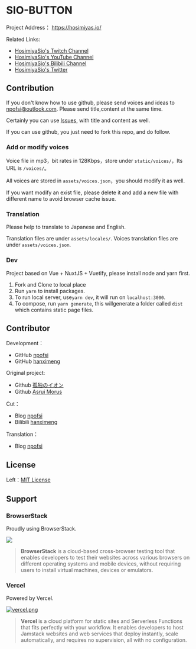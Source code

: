#  SIO-BUTTON


Project Address： https://hosimiyas.io/

Related Links:

- [HosimiyaSio's Twitch Channel](https://www.twitch.tv/hosimiyasio)
- [HosimiyaSio's YouTube Channel](http://bit.ly/38zay0t)
- [HosimiyaSio's Bilibili Channel](https://space.bilibili.com/402417817)
- [HosimiyaSio's Twitter](https://twitter.com/Hosimiya_Sio)

## Contribution

If you don't know how to use github, please send voices and ideas to [npofsi@outlook.com](mailto:npofsi@outlook.com). Please send title,content at the same time.

Certainly you can use [Issues](https://github.com/npofsi/SioButton/issues), with title and content as well.

If you can use github, you just need to fork this repo, and do follow. 

### Add or modify voices

Voice file in mp3，bit rates in 128Kbps，store under `static/voices/`，Its URL is `/voices/`。

All voices are stored in `assets/voices.json`，you should modify it as well.

If you want modify an exist file, please delete it and add a new file with different name to avoid browser cache issue.

### Translation

Please help to translate to Japanese and English.

Translation files are under `assets/locales/`. Voices translation files are under `assets/voices.json`.

### Dev

Project based on Vue + NuxtJS + Vuetify, please install node and yarn first.

1. Fork and Clone to local place
2. Run `yarn` to install packages.
3. To run local server, use`yarn dev`, it will run on `localhost:3000`.
4. To compose, run `yarn generate`, this willgenerate a folder called `dist` which contains static page files.

## Contributor

Development：

- GitHub [npofsi](https://github.com/npofsi)
- GitHub [hanximeng](https://github.com/hanximeng)

Original project:

- Github [孤独のイオン](https://github.com/lonelyion)
- Github [Asrui Morus](https://github.com/Morxi)

Cut：

- Blog [npofsi](https://blog.npofsi.pro)
- Bilibili [hanximeng](https://space.bilibili.com/28127254)

Translation：

- Blog [npofsi](https://blog.npofsi.pro)

## License

Left：[MIT License](https://github.com/npofsi/SioButton/blob/master/LICENSE)


## Support

### BrowserStack

Proudly using BrowserStack.

[![](https://i.loli.net/2017/09/27/59cbc16b0f8b4.png)](https://www.browserstack.com/)

> **BrowserStack** is a cloud-based cross-browser testing tool that enables developers to test their websites across various browsers on different operating systems and mobile devices, without requiring users to install virtual machines, devices or emulators.

### Vercel

Powered by Vercel.

[![vercel.png](https://i.loli.net/2020/07/18/rPah8FVmqBXL6dj.png)](https://www.vercel.com/?utm_source=oruyanke)

> **​Vercel** is a cloud platform for static sites and Serverless Functions that fits perfectly with your workflow. It enables developers to host Jamstack websites and web services that deploy instantly, scale automatically, and requires no supervision, all with no configuration.
